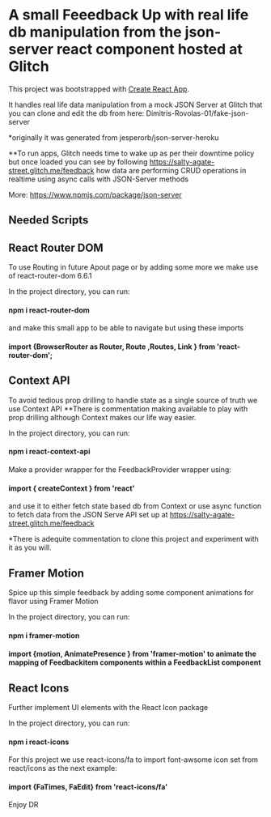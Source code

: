 # A small Feeedback Up with real life db manipulation from the json-server react component hosted at Glitch

This project was bootstrapped with [Create React App](https://github.com/facebook/create-react-app).

It handles real life data manipulation from a mock JSON Server at Glitch that you can clone and edit the db from here:
Dimitris-Rovolas-01/fake-json-server

*originally it was generated from jesperorb/json-server-heroku

**To run apps, Glitch needs time to wake up as per their downtime policy but once loaded you can see by following https://salty-agate-street.glitch.me/feedback
how data are performing CRUD operations in realtime using async calls with JSON-Server methods 

More:
https://www.npmjs.com/package/json-server



## Needed Scripts

## React Router DOM

To use Routing in future Apout page or by adding some more we make use of react-router-dom 6.6.1

In the project directory, you can run:
#### npm i react-router-dom 

and make this small app to be able to navigate but using these imports

#### import {BrowserRouter as Router, Route ,Routes, Link } from 'react-router-dom'; 


## Context API

To avoid tedious prop drilling to handle state as a single source of truth we use Context API
**There is commentation making available to play with prop drilling although Context makes our life way easier.

In the project directory, you can run:

#### npm i react-context-api

Make a provider wrapper for the FeedbackProvider wrapper using:

#### import { createContext } from 'react'

and use it to either fetch state based db from Context or use async function to fetch data from the JSON Serve API set up at https://salty-agate-street.glitch.me/feedback 

*There is adequite commentation to clone this project and experiment with it as you will.

## Framer Motion

Spice up this simple feedback by adding some component animations for flavor using Framer Motion

In the project directory, you can run:

#### npm i framer-motion

#### import {motion, AnimatePresence } from 'framer-motion' to animate the mapping of Feedbackitem components within a FeedbackList component


## React Icons

Further implement UI elements with the React Icon package

In the project directory, you can run:

#### npm i react-icons 

For this project we use react-icons/fa to import font-awsome icon set from react/icons as the next example:

#### import {FaTimes, FaEdit} from 'react-icons/fa'


Enjoy DR













